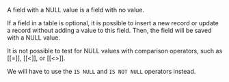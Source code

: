 A field with a NULL value is a field with no value.

If a field in a table is optional, it is possible to insert a new record or update a record without adding a value to this field. Then, the field will be saved with a NULL value.

It is not possible to test for NULL values with comparison operators, such as [[=]], [[<]], or [[<>]].

We will have to use the `IS NULL` and `IS NOT NULL` operators instead.